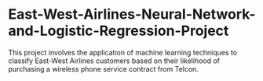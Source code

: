 # East-West-Airlines-Neural-Network-and-Logistic-Regression-Project
This project involves the application of machine learning techniques to classify East-West Airlines customers based on their likelihood of purchasing a wireless phone service contract from Telcon.
